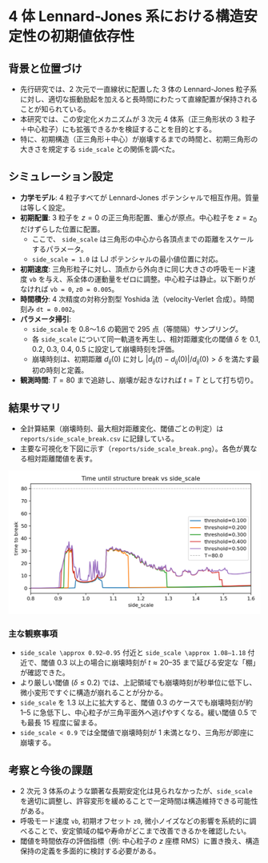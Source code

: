 # 4 体 Lennard-Jones 系における構造安定性の初期値依存性

## 背景と位置づけ

- 先行研究では、2 次元で一直線状に配置した 3 体の Lennard-Jones 粒子系に対し、適切な振動励起を加えると長時間にわたって直線配置が保持されることが知られている。
- 本研究では、この安定化メカニズムが 3 次元 4 体系（正三角形状の 3 粒子＋中心粒子）にも拡張できるかを検証することを目的とする。
- 特に、初期構造（正三角形＋中心）が崩壊するまでの時間と、初期三角形の大きさを規定する `side_scale` との関係を調べた。

## シミュレーション設定

- **力学モデル**: 4 粒子すべてが Lennard-Jones ポテンシャルで相互作用。質量は等しく設定。
- **初期配置**: 3 粒子を $z = 0$ の正三角形配置、重心が原点。中心粒子を $z = z_0$ だけずらした位置に配置。
  - ここで、 `side_scale` は三角形の中心から各頂点までの距離をスケールするパラメータ。
  - `side_scale = 1.0` は LJ ポテンシャルの最小値位置に対応。
- **初期速度**: 三角形粒子に対し、頂点から外向きに同じ大きさの呼吸モード速度 `vb` を与え、系全体の運動量をゼロに調整。中心粒子は静止。以下断りがなければ `vb = 0`, `z0 = 0.005`。
- **時間積分**: 4 次精度の対称分割型 Yoshida 法（velocity-Verlet 合成）。時間刻み `dt = 0.002`。
- **パラメータ掃引**:
  - `side_scale` を 0.8〜1.6 の範囲で 295 点（等間隔）サンプリング。
  - 各 `side_scale` について同一軌道を再生し、相対距離変化の閾値 $\delta$ を 0.1, 0.2, 0.3, 0.4, 0.5 に設定して崩壊時刻を評価。
  - 崩壊時刻は、初期距離 $d_{ij}(0)$ に対し $|d_{ij}(t) - d_{ij}(0)| / d_{ij}(0) > \delta$ を満たす最初の時刻と定義。
- **観測時間**: $T = 80$ まで追跡し、崩壊が起きなければ $t = T$ として打ち切り。

## 結果サマリ

- 全計算結果（崩壊時刻、最大相対距離変化、閾値ごとの判定）は `reports/side_scale_break.csv` に記録している。
- 主要な可視化を下図に示す（`reports/side_scale_break.png`）。各色が異なる相対距離閾値を表す。

![Time until structure break vs side_scale](side_scale_break.png)

### 主な観察事項

- `side_scale \approx 0.92–0.95` 付近と `side_scale \approx 1.08–1.18` 付近で、閾値 0.3 以上の場合に崩壊時刻が $t \approx 20–35$ まで延びる安定な「棚」が確認できた。
- より厳しい閾値 ($\delta \le 0.2$) では、上記領域でも崩壊時刻が秒単位に低下し、微小変形ですぐに構造が崩れることが分かる。
- `side_scale` を 1.3 以上に拡大すると、閾値 0.3 のケースでも崩壊時刻が約 1–5 に急低下し、中心粒子が三角平面外へ逃げやすくなる。緩い閾値 0.5 でも最長 15 程度に留まる。
- `side_scale < 0.9` では全閾値で崩壊時刻が $1$ 未満となり、三角形が即座に崩壊する。

## 考察と今後の課題

- 2 次元 3 体系のような顕著な長期安定化は見られなかったが、`side_scale` を適切に調整し、許容変形を緩めることで一定時間は構造維持できる可能性がある。
- 呼吸モード速度 `vb`, 初期オフセット `z0`, 微小ノイズなどの影響を系統的に調べることで、安定領域の幅や寿命がどこまで改善できるかを確認したい。
- 閾値を時間依存の評価指標（例: 中心粒子の $z$ 座標 RMS）に置き換え、構造保持の定義を多面的に検討する必要がある。
